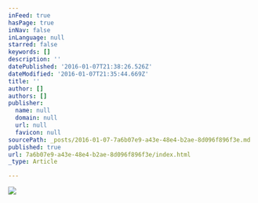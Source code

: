 ```yaml
---
inFeed: true
hasPage: true
inNav: false
inLanguage: null
starred: false
keywords: []
description: ''
datePublished: '2016-01-07T21:38:26.526Z'
dateModified: '2016-01-07T21:35:44.669Z'
title: ''
author: []
authors: []
publisher:
  name: null
  domain: null
  url: null
  favicon: null
sourcePath: _posts/2016-01-07-7a6b07e9-a43e-48e4-b2ae-8d096f896f3e.md
published: true
url: 7a6b07e9-a43e-48e4-b2ae-8d096f896f3e/index.html
_type: Article

---
```

![](https://the-grid-user-content.s3-us-west-2.amazonaws.com/3a6bfabf-eb0c-4b28-a942-25c58c3c7629.png)